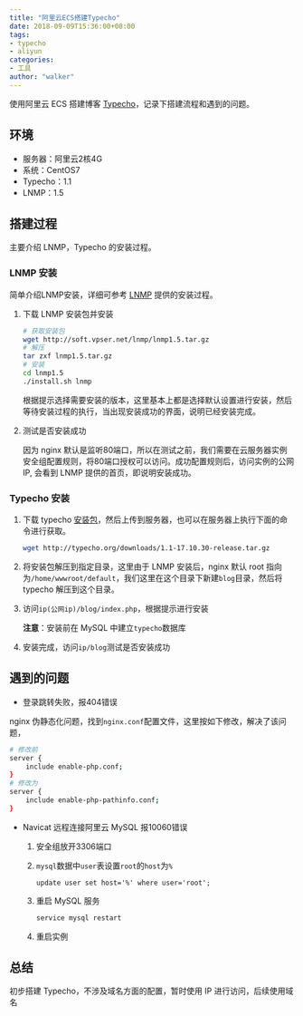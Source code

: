 ```yaml
---
title: "阿里云ECS搭建Typecho"
date: 2018-09-09T15:36:00+08:00
tags: 
- typecho
- aliyun
categories: 
- 工具
author: "walker"
---
```


使用阿里云 ECS 搭建博客 [Typecho](http://typecho.org/)，记录下搭建流程和遇到的问题。

<!--more-->

## 环境

- 服务器：阿里云2核4G
- 系统：CentOS7
- Typecho：1.1
- LNMP：1.5

## 搭建过程

主要介绍 LNMP，Typecho 的安装过程。

### LNMP 安装

简单介绍LNMP安装，详细可参考 [LNMP](https://lnmp.org/install.html) 提供的安装过程。

1. 下载 LNMP 安装包并安装

   ```bash
   # 获取安装包
   wget http://soft.vpser.net/lnmp/lnmp1.5.tar.gz
   # 解压
   tar zxf lnmp1.5.tar.gz 
   # 安装
   cd lnmp1.5
   ./install.sh lnmp
   ```

   根据提示选择需要安装的版本，这里基本上都是选择默认设置进行安装，然后等待安装过程的执行，当出现安装成功的界面，说明已经安装完成。

2. 测试是否安装成功

   因为 nginx 默认是监听80端口，所以在测试之前，我们需要在云服务器实例安全组配置规则，将80端口授权可以访问。成功配置规则后，访问实例的公网 IP, 会看到 LNMP 提供的首页，即说明安装成功。

### Typecho 安装

1. 下载 typecho [安装包](http://typecho.org/download)，然后上传到服务器，也可以在服务器上执行下面的命令进行获取。

   ```bash
   wget http://typecho.org/downloads/1.1-17.10.30-release.tar.gz
   ```

2. 将安装包解压到指定目录，这里由于 LNMP 安装后，nginx 默认 root 指向为`/home/wwwroot/default`，我们这里在这个目录下新建`blog`目录，然后将 typecho 解压到这个目录。

3. 访问`ip(公网ip)/blog/index.php`，根据提示进行安装

   **注意**：安装前在 MySQL 中建立`typecho`数据库

4. 安装完成，访问`ip/blog`测试是否安装成功

## 遇到的问题

- 登录跳转失败，报404错误

nginx 伪静态化问题，找到`nginx.conf`配置文件，这里按如下修改，解决了该问题，

```bash
# 修改前
server {
    include enable-php.conf;
}
# 修改为
server {
    include enable-php-pathinfo.conf;
}
```

- Navicat 远程连接阿里云 MySQL 报10060错误

  1. 安全组放开3306端口

  2. `mysql`数据中`user`表设置`root`的`host`为`%`

     ```mysql
     update user set host='%' where user='root';
     ```

  3. 重启 MySQL 服务

     ```bash
     service mysql restart
     ```

  4. 重启实例

## 总结

初步搭建 Typecho，不涉及域名方面的配置，暂时使用 IP 进行访问，后续使用域名

